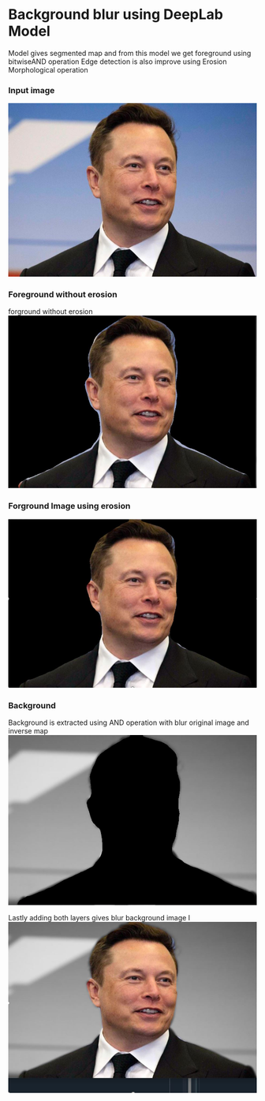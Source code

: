 # Background blur using DeepLab Model

Model gives segmented map and from this model we get foreground using bitwiseAND operation
Edge detection is also improve using Erosion Morphological operation 
### Input image
![](images/1.JPG)


### Foreground without erosion 
forground without erosion 
![](images/fgwoe.JPG)

### Forground Image using erosion
![](images/fgwe.JPG)

### Background
Background is extracted using AND operation with blur original image and inverse map 
![](images/bg.JPG)
 
Lastly adding both layers gives blur background image                            I
![](images/bi.JPG) 
